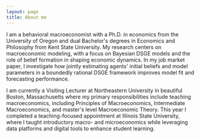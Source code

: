 ```yaml
---
layout: page
title: About me
---
```


I am a behavioral macroeconomist with a Ph.D. in economics from the University of Oregon and dual Bachelor's degrees in Economics and Philosophy from Kent State University. My research centers on macroeconomic modeling, with a focus on Bayesian DSGE models and the role of belief formation in shaping economic dynamics. In my job market paper, I investigate how jointly estimating agents' initial beliefs and model parameters in a boundedly rational DSGE framework improves model fit and forecasting performance.

I am currently a Visiting Lecturer at Northeastern University in beautiful Boston, Massachusetts where my primary responsibilities include teaching macroeconomics, including Principles of Macroeconomics, Intermediate Macroeconomics, and master's level Macroeconomic Theory. This year I completed a teaching-focused appointment at Illinois State University, where I taught introductory macro- and microeconomics while leveraging data platforms and digital tools to enhance student learning. 
